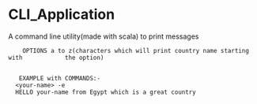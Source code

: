 # CLI_Application

A command line utility(made with scala) to print messages


        OPTIONS a to z(characters which will print country name starting with            the option)
      

       EXAMPLE with COMMANDS:-
      <your-name> -e
      HELLO your-name from Egypt which is a great country  

